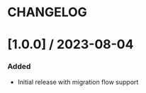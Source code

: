 # CHANGELOG

[1.0.0] / 2023-08-04
====================

### Added
- Initial release with migration flow support
